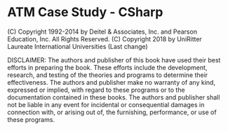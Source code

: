 # ATM Case Study - CSharp

(C) Copyright 1992-2014 by Deitel & Associates, Inc. and
Pearson Education, Inc. All Rights Reserved.
(C) Copyright 2018 by UniRitter Laureate International Universities (Last change)

DISCLAIMER: The authors and publisher of this book have used their
best efforts in preparing the book. These efforts include the
development, research, and testing of the theories and programs
to determine their effectiveness. The authors and publisher make
no warranty of any kind, expressed or implied, with regard to these
programs or to the documentation contained in these books. The authors
and publisher shall not be liable in any event for incidental or
consequential damages in connection with, or arising out of, the
furnishing, performance, or use of these programs.
